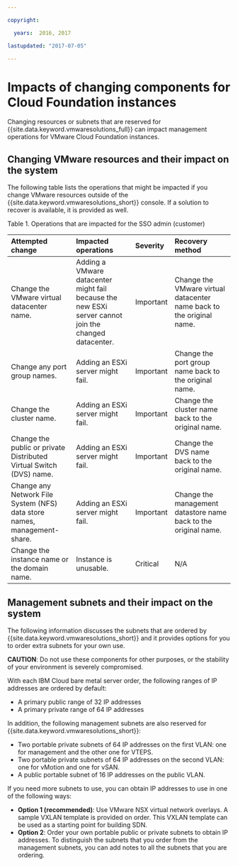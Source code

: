 ```yaml
---

copyright:

  years:  2016, 2017

lastupdated: "2017-07-05"

---
```


# Impacts of changing components for Cloud Foundation instances

Changing resources or subnets that are reserved for {{site.data.keyword.vmwaresolutions_full}} can impact management operations for VMware Cloud Foundation instances.

## Changing VMware resources and their impact on the system

The following table lists the operations that might be impacted if you change VMware resources outside of the {{site.data.keyword.vmwaresolutions_short}} console. If a solution to recover is available, it is provided as well.

Table 1. Operations that are impacted for the SSO admin (customer)

| Attempted change  | Impacted operations  | Severity  | Recovery method  |
|:------------- |:------------- |:--------------|:--------------|
| Change the VMware virtual datacenter name. | Adding a VMware datacenter might fail because the new ESXi server cannot join the changed datacenter. | Important | Change the VMware virtual datacenter name back to the original name. |
| Change any port group names.    | Adding an ESXi server might fail. | Important | Change the port group name back to the original name. | 
| Change the cluster name. | Adding an ESXi server might fail. | Important | Change the cluster name back to the original name.
| Change the public or private Distributed Virtual Switch (DVS) name. | Adding an ESXi server might fail. | Important | Change the DVS name back to the original name.
| Change any Network File System (NFS) data store names, management-share. | Adding an ESXi server might fail. | Important | Change the management datastore name back to the original name.
| Change the instance name or the domain name. | Instance is unusable. | Critical | N/A

## Management subnets and their impact on the system

The following information discusses the subnets that are ordered by {{site.data.keyword.vmwaresolutions_short}} and it provides options for you to order extra subnets for your own use.

**CAUTION**: Do not use these components for other purposes, or the stability of your environment is severely compromised.

With each IBM Cloud bare metal server order, the following ranges of IP addresses are ordered by default:

*  A primary public range of 32 IP addresses
*  A primary private range of 64 IP addresses

In addition, the following management subnets are also reserved for {{site.data.keyword.vmwaresolutions_short}}:

*  Two portable private subnets of 64 IP addresses on the first VLAN: one for management and the other one for VTEPS.
*  Two portable private subnets of 64 IP addresses on the second VLAN: one for vMotion and one for vSAN.
*  A public portable subnet of 16 IP addresses on the public VLAN.

If you need more subnets to use, you can obtain IP addresses to use in one of the following ways:

* **Option 1 (recommended)**: Use VMware NSX virtual network overlays. A sample VXLAN template is provided on order. This VXLAN template can be used as a starting point for building SDN.
* **Option 2**: Order your own portable public or private subnets to obtain IP addresses. To distinguish the subnets that you order from the management subnets, you can add notes to all the subnets that you are ordering.

